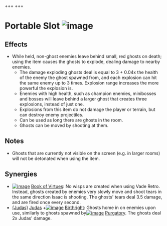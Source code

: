 +++
+++

 # Portable Slot ![image](/image/Portable_Slot.png) 


Effects
---------


* While held, non-ghost enemies leave behind small, red ghosts on death; using the item causes the ghosts to explode, dealing damage to nearby enemies.
	+ The damage exploding ghosts deal is equal to 3 + 0.04x the health of the enemy the ghost spawned from, and each explosion can hit the same enemy up to 3 times. Explosion range increases the more powerful the explosion is.
	+ Enemies with high health, such as champion enemies, minibosses and bosses will leave behind a larger ghost that creates three explosions, instead of just one.
	+ Explosions from this item do not damage the player or terrain, but can destroy enemy projectiles.
	+ Can be used as long there are ghosts in the room.
	+ Ghosts can be moved by shooting at them.


Notes
-------


* Ghosts that are currently not visible on the screen (e.g. in larger rooms) will not be detonated when using the item.


Synergies
-----------


* [![image](/image/Book_of_Virtues.png)](/wiki/Book_of_Virtues "Book of Virtues") [Book of Virtues](/wiki/Book_of_Virtues "Book of Virtues"): No wisps are created when using Vade Retro. Instead, ghosts created by enemies very slowly move and shoot tears in the same direction Isaac is shooting. The ghosts' tears deal 3.5 damage, and are fired once every second.
* [(Judas)](/wiki/Judas "Judas") [Judas](/wiki/Judas "Judas") +[![image](/image/Birthright.png)](/wiki/Birthright "Birthright") [Birthright](/wiki/Birthright "Birthright"): Ghosts home in on enemies upon use, similarly to ghosts spawned by[![image](/image/Purgatory.png)](/wiki/Purgatory "Purgatory") [Purgatory](/wiki/Purgatory "Purgatory"). The ghosts deal 2x Judas' damage.


